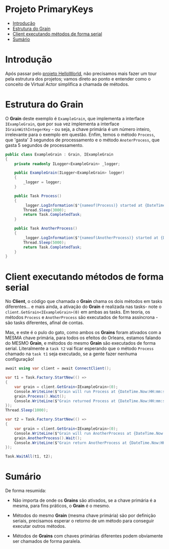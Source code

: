 # Projeto PrimaryKeys

- [Introdução](#introdução)
- [Estrutura do Grain](#estrutura-do-grain)
- [Client executando métodos de forma serial](#client-executando-métodos-de-forma-serial)
- [Sumário](#sumário)

# Introdução

Após passar pelo [projeto HelloWorld][01-HelloWorld], não precisamos mais fazer um tour pela estrutura dos projetos; vamos direto ao ponto e entender como o conceito de Virtual Actor simplifica a chamada de métodos.

# Estrutura do Grain

O **Grain** deste exemplo é `ExampleGrain`, que implementa a interface `IExampleGrain`, que por sua vez implementa a interface `IGrainWithIntegerKey` - ou seja, a chave primária é um número inteiro, irrelevante para o exemplo em questão. Enfim, temos o método `Process`, que 'gasta' 3 segundos de processamento e o método `AnoterProcess`, que gasta 5 segundos de processamento.

```csharp
public class ExampleGrain : Grain, IExampleGrain
{
	private readonly ILogger<ExampleGrain> _logger;

	public ExampleGrain(ILogger<ExampleGrain> logger)
	{
		_logger = logger;
	}

	public Task Process()
	{
		_logger.LogInformation($"{nameof(Process)} started at {DateTime.Now}");
		Thread.Sleep(3000);
		return Task.CompletedTask;
	}

	public Task AnotherProcess()
	{
		_logger.LogInformation($"{nameof(AnotherProcess)} started at {DateTime.Now}");
		Thread.Sleep(5000);
		return Task.CompletedTask;
	}
}
```

# Client executando métodos de forma serial

No **Client**, o código que chamada o **Grain** chama os dois métodos em tasks diferentes... e mais ainda, a ativação do **Grain** é realizada nas tasks- note o `client.GetGrain<IExampleGrain>(0)` em ambas as tasks. Em teoria, os métodos `Process` e `AnotherProcess` são executados de forma assíncrona - são tasks diferentes, afinal de contas.

Mas, e este é o pulo do gato, como ambos os **Grains** foram ativados com a MESMA chave primária, para todos os efeitos do Orleans, estamos falando do MESMO **Grain**, e métodos do mesmo **Grain** são executados de forma serial. Literalmente a `task t2` vai ficar esperando que o método `Process` chamado na `task t1` seja executado, se a gente fazer nenhuma configuração!

```csharp
await using var client = await ConnectClient();

var t1 = Task.Factory.StartNew(() =>
{
	var grain = client.GetGrain<IExampleGrain>(0);
	Console.WriteLine($"Grain will run Process at {DateTime.Now:HH:mm:ss.fff}");
	grain.Process().Wait();
	Console.WriteLine($"Grain returned Process at {DateTime.Now:HH:mm:ss.fff}");
});
Thread.Sleep(1000);

var t2 = Task.Factory.StartNew(() =>
{
	var grain = client.GetGrain<IExampleGrain>(0);
	Console.WriteLine($"Grain will run AnotherProcess at {DateTime.Now:HH:mm:ss.fff}");
	grain.AnotherProcess().Wait();
	Console.WriteLine($"Grain return AnotherProcess at {DateTime.Now:HH:mm:ss.fff}");
});

Task.WaitAll(t1, t2);

```

# Sumário

De forma resumida:

- Não importa de onde os **Grains** são ativados, se a chave primária é a mesma, para fins práticos, o **Grain** é o mesmo.

- Métodos do mesmo **Grain** (mesma chave primária) são por definição seriais, precisamos esperar o retorno de um método para conseguir executar outros métodos.

- Métodos de **Grains** com chaves primárias diferentes podem obviamente ser chamados de forma paralela.

[01-HelloWorld]: https://github.com/prrandrade/OrleansStudy/tree/master/Projetos/01-HelloWorld
